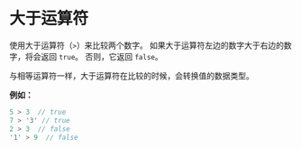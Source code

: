 # 大于运算符

使用大于运算符（`>`）来比较两个数字。 如果大于运算符左边的数字大于右边的数字，将会返回 `true`。 否则，它返回 `false`。

与相等运算符一样，大于运算符在比较的时候，会转换值的数据类型。

**例如：**

```javascript
5 > 3  // true
7 > '3' // true
2 > 3  // false
'1' > 9  // false
```